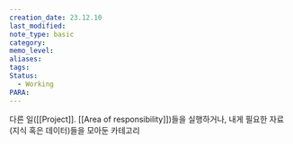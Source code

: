 ```yaml
---
creation_date: 23.12.10
last_modified: 
note_type: basic
category: 
memo_level: 
aliases: 
tags: 
Status:
  - Working
PARA:
---
```

다른 일([[Project]]. [[Area of responsibility]])들을 실행하거나, 내게 필요한 자료(지식 혹은 데이터)들을 모아둔 카테고리